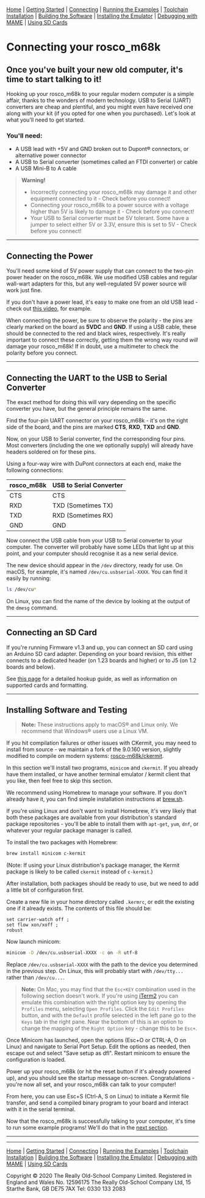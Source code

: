 [Home](index.md) | [Getting Started](getting-started.md) | [Connecting](connecting.md) | [Running the Examples](running-the-examples.md) | [Toolchain Installation](toolchain-installation.md) | [Building the Software](building-the-software.md) | [Installing the Emulator](installing-the-emulator.md) | [Debugging with MAME](MAME-serial.md) | [Using SD Cards](SDCardGuide.md)

# Connecting your rosco_m68k

## Once you've built your new old computer, it's time to start talking to it!

Hooking up your rosco_m68k to your regular modern computer is a simple affair, thanks to the wonders of modern technology. USB to Serial (UART) converters are cheap and plentiful, and you might even have received one along with your kit (if you opted for one when you purchased). Let's look at what you'll need to get started.

### You'll need:
- A USB lead with +5V and GND broken out to Dupont® connectors, or alternative power connector
- A USB to Serial converter (sometimes called an FTDI converter) or cable
- A USB Mini-B to A cable

> **Warning!**
> - Incorrectly connecting your rosco_m68k may damage it and other equipment connected to it - Check before you connect!
> - Connecting your rosco_m68k to a power source with a voltage higher than 5V is likely to damage it - Check before you connect!
> - Your USB to Serial converter must be 5V tolerant. Some have a jumper to select either 5V or 3.3V, ensure this is set to 5V - Check before you connect!

---

## Connecting the Power

You'll need some kind of 5V power supply that can connect to the two-pin power header on the rosco_m68k. We use modified USB cables and regular wall-wart adapters for this, but any well-regulated 5V power source will work just fine.

If you don't have a power lead, it's easy to make one from an old USB lead - check out [this video](https://www.youtube.com/watch?v=Vw4d0oMl0Mg), for example.

When connecting the power, be sure to observe the polarity - the pins are clearly marked on the board as **5VDC** and **GND**. If using a USB cable, these should be connected to the red and black wires, respectively. It's really important to connect these correctly, getting them the wrong way round *will* damage your rosco_m68k! If in doubt, use a multimeter to check the polarity before you connect.

---

## Connecting the UART to the USB to Serial Converter

The exact method for doing this will vary depending on the specific converter you have, but the general principle remains the same.

Find the four-pin UART connector on your rosco_m68k - it's on the right side of the board, and the pins are marked **CTS**, **RXD**, **TXD** and **GND**.

Now, on your USB to Serial converter, find the corresponding four pins. Most converters (including the one we optionally supply) will already have headers soldered on for these pins.

Using a four-way wire with DuPont connectors at each end, make the following connections:

| rosco_m68k | USB to Serial Converter |
|------------|------------------------|
| CTS        | CTS                    |
| RXD        | TXD (Sometimes TX)     |
| TXD        | RXD (Sometimes RX)     |
| GND        | GND                    |

Now connect the USB cable from your USB to Serial converter to your computer. The converter will probably have some LEDs that light up at this point, and your computer should recognise it as a new serial device.

The new device should appear in the `/dev` directory, ready for use. On macOS, for example, it's named `/dev/cu.usbserial-XXXX`. You can find it easily by running:

```sh
ls /dev/cu*
```

On Linux, you can find the name of the device by looking at the output of the `dmesg` command.

---

## Connecting an SD Card

If you're running Firmware v1.3 and up, you can connect an SD card using an Arduino SD card adapter. Depending on your board revision, this either connects to a dedicated header (on 1.23 boards and higher) or to J5 (on 1.2 boards and below).

See [this page](https://github.com/rosco-m68k/rosco_m68k/blob/develop/SDCardGuide.md) for a detailed hookup guide, as well as information on supported cards and formatting.

---

## Installing Software and Testing

> **Note:** These instructions apply to macOS® and Linux only. We recommend that Windows® users use a Linux VM.

If you hit compilation failures or other issues with CKermit, you may need to install from source - we maintain a fork of the 9.0.160 version, slightly modified to compile on modern systems: [rosco-m68k/ckermit](https://github.com/rosco-m68k/ckermit).

In this section we'll install two programs, `minicom` and `ckermit`. If you already have them installed, or have another terminal emulator / kermit client that you like, then feel free to skip this section.

We recommend using Homebrew to manage your software. If you don't already have it, you can find simple installation instructions at [brew.sh](https://brew.sh/).

If you're using Linux and don't want to install Homebrew, it's very likely that both these packages are available from your distribution's standard package repositories - you'll be able to install them with `apt-get`, `yum`, `dnf`, or whatever your regular package manager is called.

To install the two packages with Homebrew:

```sh
brew install minicom c-kermit
```

(Note: If using your Linux distribution's package manager, the Kermit package is likely to be called `ckermit` instead of `c-kermit`.)

After installation, both packages should be ready to use, but we need to add a little bit of configuration first.

Create a new file in your home directory called `.kermrc`, or edit the existing one if it already exists. The contents of this file should be:

```
set carrier-watch off ;
set flow xon/xoff ;
robust
```

Now launch minicom:

```sh
minicom -D /dev/cu.usbserial-XXXX -c on -R utf-8
```

Replace `/dev/cu.usbserial-XXXX` with the path to the device you determined in the previous step. On Linux, this will probably start with `/dev/tty...` rather than `/dev/cu...`.

> **Note:** On Mac, you may find that the `Esc+KEY` combination used in the following section doesn't work. If you're using [iTerm2](https://iterm2.com/) you can emulate this combination with the right option key by opening the `Profiles` menu, selecting `Open Profiles`. Click the `Edit Profiles` button, and with the `Default` profile selected in the left pane go to the `Keys` tab in the right pane. Near the bottom of this is an option to change the mapping of the `Right Option` key - change this to be `Esc+`.

Once Minicom has launched, open the options (Esc+O or CTRL-A, O on Linux) and navigate to Serial Port Setup. Edit the options as needed, then escape out and select "Save setup as dfl". Restart minicom to ensure the configuration is loaded.

Power up your rosco_m68k (or hit the reset button if it's already powered up), and you should see the startup message on-screen. Congratulations - you're now all set, and your rosco_m68k can talk to your computer!

From here, you can use Esc+S (Ctrl-A, S on Linux) to initiate a Kermit file transfer, and send a compiled binary program to your board and interact with it in the serial terminal.

Now that the rosco_m68k is successfully talking to your computer, it's time to run some example programs! We'll do that in the [next section](running-the-examples.md).

---

---

[Home](index.md) | [Getting Started](getting-started.md) | [Connecting](connecting.md) | [Running the Examples](running-the-examples.md) | [Toolchain Installation](toolchain-installation.md) | [Building the Software](building-the-software.md) | [Installing the Emulator](installing-the-emulator.md) | [Debugging with MAME](MAME-serial.md) | [Using SD Cards](SDCardGuide.md)

Copyright © 2020 The Really Old-School Company Limited. Registered in England and Wales No. 12596175
The Really Old-School Company Ltd, 15 Starthe Bank, GB DE75 7AX Tel: 0330 133 2083
